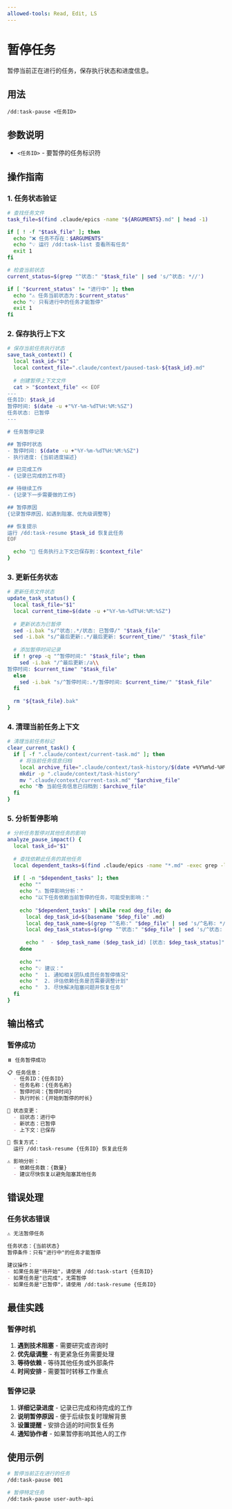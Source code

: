 ```yaml
---
allowed-tools: Read, Edit, LS
---
```


# 暂停任务

暂停当前正在进行的任务，保存执行状态和进度信息。

## 用法
```
/dd:task-pause <任务ID>
```

## 参数说明
- `<任务ID>` - 要暂停的任务标识符

## 操作指南

### 1. 任务状态验证
```bash
# 查找任务文件
task_file=$(find .claude/epics -name "${ARGUMENTS}.md" | head -1)

if [ ! -f "$task_file" ]; then
  echo "❌ 任务不存在：$ARGUMENTS"
  echo "💡 运行 /dd:task-list 查看所有任务"
  exit 1
fi

# 检查当前状态
current_status=$(grep "^状态:" "$task_file" | sed 's/^状态: *//')

if [ "$current_status" != "进行中" ]; then
  echo "⚠️ 任务当前状态为：$current_status"
  echo "💡 只有进行中的任务才能暂停"
  exit 1
fi
```

### 2. 保存执行上下文
```bash
# 保存当前任务执行状态
save_task_context() {
  local task_id="$1"
  local context_file=".claude/context/paused-task-${task_id}.md"
  
  # 创建暂停上下文文件
  cat > "$context_file" << EOF
---
任务ID: $task_id
暂停时间: $(date -u +"%Y-%m-%dT%H:%M:%SZ")
任务状态: 已暂停
---

# 任务暂停记录

## 暂停时状态
- 暂停时间: $(date -u +"%Y-%m-%dT%H:%M:%SZ")
- 执行进度: {当前进度描述}

## 已完成工作
- {记录已完成的工作项}

## 待继续工作
- {记录下一步需要做的工作}

## 暂停原因
{记录暂停原因，如遇到阻塞、优先级调整等}

## 恢复提示
运行 /dd:task-resume $task_id 恢复此任务
EOF

  echo "📝 任务执行上下文已保存到：$context_file"
}
```

### 3. 更新任务状态
```bash
# 更新任务文件状态
update_task_status() {
  local task_file="$1"
  local current_time=$(date -u +"%Y-%m-%dT%H:%M:%SZ")
  
  # 更新状态为已暂停
  sed -i.bak "s/^状态:.*/状态: 已暂停/" "$task_file"
  sed -i.bak "s/^最后更新:.*/最后更新: $current_time/" "$task_file"
  
  # 添加暂停时间记录
  if ! grep -q "^暂停时间:" "$task_file"; then
    sed -i.bak "/^最后更新:/a\\
暂停时间: $current_time" "$task_file"
  else
    sed -i.bak "s/^暂停时间:.*/暂停时间: $current_time/" "$task_file"
  fi
  
  rm "${task_file}.bak"
}
```

### 4. 清理当前任务上下文
```bash
# 清理当前任务标记
clear_current_task() {
  if [ -f ".claude/context/current-task.md" ]; then
    # 将当前任务信息归档
    local archive_file=".claude/context/task-history/$(date +%Y%m%d-%H%M%S)-task-pause.md"
    mkdir -p ".claude/context/task-history"
    mv ".claude/context/current-task.md" "$archive_file"
    echo "📚 当前任务信息已归档到：$archive_file"
  fi
}
```

### 5. 分析暂停影响
```bash
# 分析任务暂停对其他任务的影响
analyze_pause_impact() {
  local task_id="$1"
  
  # 查找依赖此任务的其他任务
  local dependent_tasks=$(find .claude/epics -name "*.md" -exec grep -l "依赖:.*$task_id" {} \;)
  
  if [ -n "$dependent_tasks" ]; then
    echo ""
    echo "⚠️ 暂停影响分析："
    echo "以下任务依赖当前暂停的任务，可能受到影响："
    
    echo "$dependent_tasks" | while read dep_file; do
      local dep_task_id=$(basename "$dep_file" .md)
      local dep_task_name=$(grep "^名称:" "$dep_file" | sed 's/^名称: *//')
      local dep_task_status=$(grep "^状态:" "$dep_file" | sed 's/^状态: *//')
      
      echo "  - $dep_task_name ($dep_task_id) [状态: $dep_task_status]"
    done
    
    echo ""
    echo "💡 建议："
    echo "  1. 通知相关团队成员任务暂停情况"
    echo "  2. 评估依赖任务是否需要调整计划"
    echo "  3. 尽快解决阻塞问题并恢复任务"
  fi
}
```

## 输出格式

### 暂停成功
```markdown
⏸️ 任务暂停成功

📋 任务信息：
  - 任务ID：{任务ID}
  - 任务名称：{任务名称}
  - 暂停时间：{暂停时间}
  - 执行时长：{开始到暂停的时长}

📝 状态变更：
  - 旧状态：进行中
  - 新状态：已暂停
  - 上下文：已保存

🔄 恢复方式：
  运行 /dd:task-resume {任务ID} 恢复此任务

⚠️ 影响分析：
  - 依赖任务数：{数量}
  - 建议尽快恢复以避免阻塞其他任务
```

## 错误处理

### 任务状态错误
```markdown
⚠️ 无法暂停任务

任务状态：{当前状态}
暂停条件：只有"进行中"的任务才能暂停

建议操作：
- 如果任务是"待开始"，请使用 /dd:task-start {任务ID}
- 如果任务是"已完成"，无需暂停
- 如果任务是"已暂停"，请使用 /dd:task-resume {任务ID}
```

## 最佳实践

### 暂停时机
1. **遇到技术阻塞** - 需要研究或咨询时
2. **优先级调整** - 有更紧急任务需要处理
3. **等待依赖** - 等待其他任务或外部条件
4. **时间安排** - 需要暂时转移工作重点

### 暂停记录
1. **详细记录进度** - 记录已完成和待完成的工作
2. **说明暂停原因** - 便于后续恢复时理解背景
3. **设置提醒** - 安排合适的时间恢复任务
4. **通知协作者** - 如果暂停影响其他人的工作

## 使用示例

```bash
# 暂停当前正在进行的任务
/dd:task-pause 001

# 暂停特定任务
/dd:task-pause user-auth-api
```
